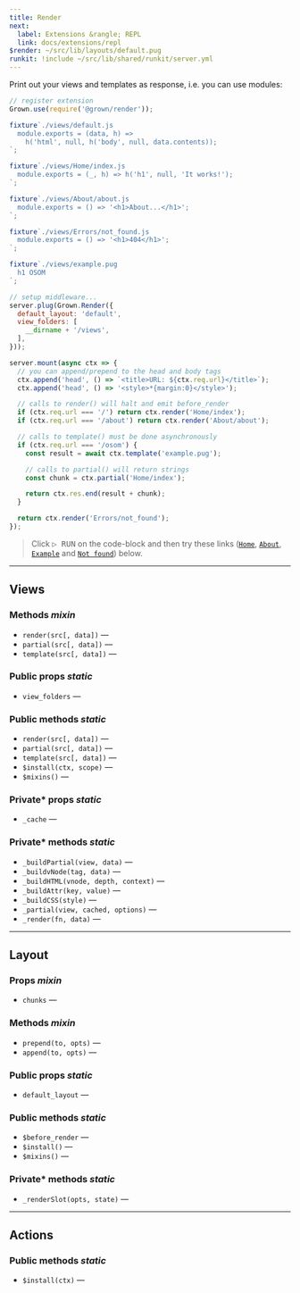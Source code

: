 ```yaml
---
title: Render
next:
  label: Extensions &rangle; REPL
  link: docs/extensions/repl
$render: ~/src/lib/layouts/default.pug
runkit: !include ~/src/lib/shared/runkit/server.yml
---
```


Print out your views and templates as response, i.e. you can use modules:

```js
// register extension
Grown.use(require('@grown/render'));

fixture`./views/default.js
  module.exports = (data, h) =>
    h('html', null, h('body', null, data.contents));
`;

fixture`./views/Home/index.js
  module.exports = (_, h) => h('h1', null, 'It works!');
`;

fixture`./views/About/about.js
  module.exports = () => '<h1>About...</h1>';
`;

fixture`./views/Errors/not_found.js
  module.exports = () => '<h1>404</h1>';
`;

fixture`./views/example.pug
  h1 OSOM
`;

// setup middleware...
server.plug(Grown.Render({
  default_layout: 'default',
  view_folders: [
    __dirname + '/views',
  ],
}));

server.mount(async ctx => {
  // you can append/prepend to the head and body tags
  ctx.append('head', () => `<title>URL: ${ctx.req.url}</title>`);
  ctx.append('head', () => '<style>*{margin:0}</style>');

  // calls to render() will halt and emit before_render
  if (ctx.req.url === '/') return ctx.render('Home/index');
  if (ctx.req.url === '/about') return ctx.render('About/about');

  // calls to template() must be done asynchronously
  if (ctx.req.url === '/osom') {
    const result = await ctx.template('example.pug');

    // calls to partial() will return strings
    const chunk = ctx.partial('Home/index');

    return ctx.res.end(result + chunk);
  }

  return ctx.render('Errors/not_found');
});
```

> Click <kbd>▷ RUN</kbd> on the code-block and then try these links ([`Home`](/), [`About`](/about), [`Example`](/osom) and [`Not found`](/not_found)) below.

<div id="target" data-external></div>

---

## Views

### Methods <var>mixin</var>

- `render(src[, data])` &mdash;
- `partial(src[, data])` &mdash;
- `template(src[, data])` &mdash;

### Public props <var>static</var>

- `view_folders` &mdash;

### Public methods <var>static</var>

- `render(src[, data])` &mdash;
- `partial(src[, data])` &mdash;
- `template(src[, data])` &mdash;
- `$install(ctx, scope)` &mdash;
- `$mixins()` &mdash;

### Private* props <var>static</var>

- `_cache` &mdash;

### Private* methods <var>static</var>

- `_buildPartial(view, data)` &mdash;
- `_buildvNode(tag, data)` &mdash;
- `_buildHTML(vnode, depth, context)` &mdash;
- `_buildAttr(key, value)` &mdash;
- `_buildCSS(style)` &mdash;
- `_partial(view, cached, options)` &mdash;
- `_render(fn, data)` &mdash;

---

## Layout

### Props <var>mixin</var>

- `chunks` &mdash;

### Methods <var>mixin</var>

- `prepend(to, opts)` &mdash;
- `append(to, opts)` &mdash;

### Public props <var>static</var>

- `default_layout` &mdash;

### Public methods <var>static</var>

- `$before_render` &mdash;
- `$install()` &mdash;
- `$mixins()` &mdash;

### Private* methods <var>static</var>

- `_renderSlot(opts, state)` &mdash;

---

## Actions

### Public methods <var>static</var>

- `$install(ctx)` &mdash;
